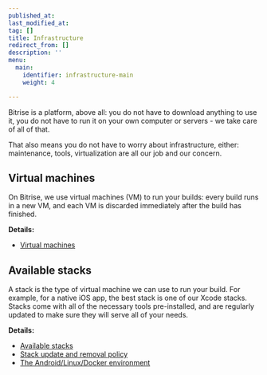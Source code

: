 ```yaml
---
published_at:
last_modified_at:
tag: []
title: Infrastructure
redirect_from: []
description: ''
menu:
  main:
    identifier: infrastructure-main
    weight: 4

---
```

Bitrise is a platform, above all: you do not have to download anything to use it, you do not have to run it on your own computer or servers - we take care of all of that.

That also means you do not have to worry about infrastructure, either: maintenance, tools, virtualization are all our job and our concern.

## Virtual machines

On Bitrise, we use virtual machines (VM) to run your builds: every build runs in a new VM, and each VM is discarded immediately after the build has finished.

**Details:**

* [Virtual machines](/infrastructure/virtual-machines/)

## Available stacks

A stack is the type of virtual machine we can use to run your build. For example, for a native iOS app, the best stack is one of our Xcode stacks. Stacks come with all of the necessary tools pre-installed, and are regularly updated to make sure they will serve all of your needs.

**Details:**

* [Available stacks](/infrastructure/available-stacks/)
* [Stack update and removal policy](/infrastructure/stack-update-and-removal-policy/)
* [The Android/Linux/Docker environment](/infrastructure/the-environment/)